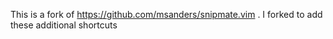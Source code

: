 This is a fork of https://github.com/msanders/snipmate.vim . I forked to add these additional shortcuts



